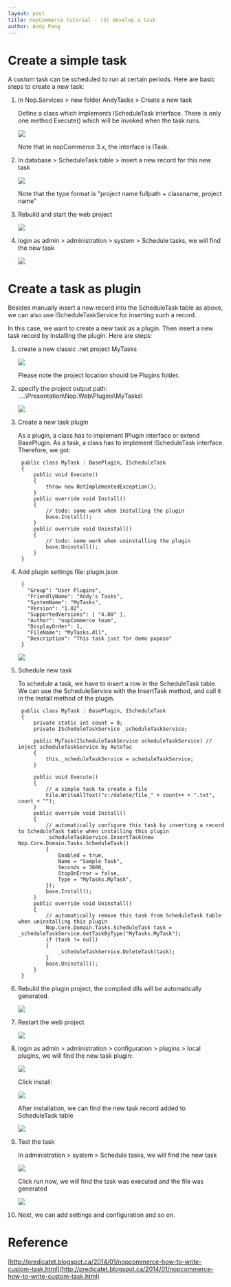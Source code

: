 ```yaml
---
layout: post
title: nopCommerce tutorial - (3) develop a task
author: Andy Feng
---
```


# Create a simple task #
A custom task can be scheduled to run at certain periods. Here are basic steps to create a new task:

1. In Nop.Services > new folder AndyTasks > Create a new task

	Define a class which implements IScheduleTask interface. There is only one method Execute() which will be invoked when the task runs.

	![](/images/posts/20180211-nop-8.png)	
	
	Note that in nopCommerce 3.x, the interface is ITask.

1. In database > ScheduleTask table > insert a new record for this new task
	
	![](/images/posts/20180211-nop-9.png)

	Note that the type format is "project name fullpath + classname, project name"

1. Rebuild and start the web project

	![](/images/posts/20180211-nop-4.png)

1. login as admin > administration > system > Schedule tasks, we will find the new task

	![](/images/posts/20180211-nop-10.png)

# Create a task as plugin  #
Besides manually insert a new record into the ScheduleTask table as above, we can also use IScheduleTaskService for inserting such a record.

In this case, we want to create a new task as a plugin. Then insert a new task record by installing the plugin. Here are steps:

1. create a new classic .net project MyTasks
	
	![](/images/posts/20180211-nop-12.png)

	Please note the project location should be Plugins folder.

1. specify the project output path: ..\..\Presentation\Nop.Web\Plugins\MyTasks\

	![](/images/posts/20180211-nop-14.png)

1. Create a new task plugin

	As a plugin, a class has to implement IPlugin interface or extend BasePlugin. As a task, a class has to implement IScheduleTask interface. Therefore, we got:

	    public class MyTask : BasePlugin, IScheduleTask
	    {        
	        public void Execute()
	        {
				throw new NotImplementedException();
	        }
	        public override void Install()
	        {
				// todo: some work when installing the plugin				
	            base.Install();
	        }
	        public override void Uninstall()
	        {
				// todo: some work when uninstalling the plugin
	            base.Uninstall();
	        }
	    }

1. Add plugin settings file: plugin.json

		{
		  "Group": "User Plugins",
		  "FriendlyName": "Andy's Tasks",
		  "SystemName": "MyTasks",
		  "Version": "1.02",
		  "SupportedVersions": [ "4.00" ],
		  "Author": "nopCommerce team",
		  "DisplayOrder": 1,
		  "FileName": "MyTasks.dll",
		  "Description": "This task just for demo pupose"
		}

	![](/images/posts/20180211-nop-13.png)

1. Schedule new task

	To schedule a task, we have to insert a row in the ScheduleTask table. We can use the ScheduleService with the InsertTask method, and call it in the Install method of the plugin.

	    public class MyTask : BasePlugin, IScheduleTask
	    {
	        private static int count = 0;
	        private IScheduleTaskService _scheduleTaskService;

	        public MyTask(IScheduleTaskService scheduleTaskService) // inject scheduleTaskService by Autofac
	        {
	            this._scheduleTaskService = scheduleTaskService;
	        }
	        
	        public void Execute()
	        {
				// a simple task to create a file
	            File.WriteAllText("c:/delete/file_" + count++ + ".txt", count + ""); 
	        }
	        public override void Install()
	        {
				// automatically configure this task by inserting a record to ScheduleTask table when installing this plugin
	            _scheduleTaskService.InsertTask(new Nop.Core.Domain.Tasks.ScheduleTask()
	            {
	                Enabled = true,
	                Name = "Sample Task",
	                Seconds = 3600,
	                StopOnError = false,
	                Type = "MyTasks.MyTask",
	            });
	            base.Install();
	        }
	        public override void Uninstall()
	        {
				// automatically remove this task from ScheduleTask table when uninstalling this plugin
	            Nop.Core.Domain.Tasks.ScheduleTask task = _scheduleTaskService.GetTaskByType("MyTasks.MyTask");
	            if (task != null)
	            {
	                _scheduleTaskService.DeleteTask(task);
	            }
	            base.Uninstall();
	        }
	    }

1. Rebuild the plugin project, the complied dlls will be automatically generated.

	![](/images/posts/20180211-nop-15.png)

1. Restart the web project

	![](/images/posts/20180211-nop-4.png)

1. login as admin > administration > configuration > plugins > local plugins, we will find the new task plugin:

	![](/images/posts/20180211-nop-16.png)

	Click install:

	![](/images/posts/20180211-nop-17.png)

	After installation, we can find the new task record added to ScheduleTask table

	![](/images/posts/20180211-nop-18.png)

1. Test the task

	In administration > system > Schedule tasks, we will find the new task 

	![](/images/posts/20180211-nop-19.png)

	Click run now, we will find the task was executed and the file was generated

	![](/images/posts/20180211-nop-20.png)
	
1. Next, we can add settings and configuration and so on.

# Reference #

[http://predicatet.blogspot.ca/2014/01/nopcommerce-how-to-write-custom-task.html](http://predicatet.blogspot.ca/2014/01/nopcommerce-how-to-write-custom-task.html)
